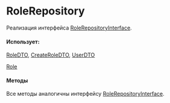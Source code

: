 # RoleRepository

Реализация интерфейса [RoleRepositoryInterface](/app/Repositories/Interfaces/Roles/RoleRepositoryInterface.md).

#### Использует:

[RoleDTO](/app/DTO/Roles/RoleDTO.md), [CreateRoleDTO](/app/DTO/Roles/CreateRoleDTO.md), [UserDTO](/app/DTO/User/UserDTO.md)

[Role](/app/Models/Roles/Role.md)

#### Методы

Все методы аналогичны интерфейсу [RoleRepositoryInterface](/app/Repositories/Interfaces/Roles/RoleRepositoryInterface.md).

